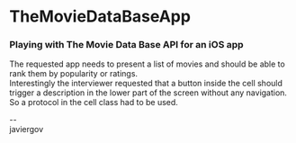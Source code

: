 # TheMovieDataBaseApp
### Playing with The Movie Data Base API for an iOS app

The requested app needs to present a list of movies and should be able to rank them by popularity or ratings.    
Interestingly the interviewer requested that a button inside the cell should trigger a description in the lower part of the screen without any navigation. So a protocol in the cell class had to be used.    

--    
javiergov
